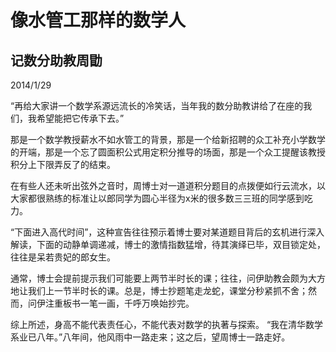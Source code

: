 # 像水管工那样的数学人 
## 记数分助教周勖
2014/1/29

“再给大家讲一个数学系源远流长的冷笑话，当年我的数分助教讲给了在座的我们，我希望能把它传承下去。”

那是一个数学教授薪水不如水管工的背景，那是一个给新招聘的众工补充小学数学的开端，那是一个忘了圆面积公式用定积分推导的场面，那是一个众工提醒该教授积分上下限弄反了的结束。

在有些人还未听出弦外之音时，周博士对一道道积分题目的点拨便如行云流水，以大家都很熟练的标准让以郎同学为圆心半径为x米的很多数三三班的同学感到吃力。

“下面进入高代时间”，这种宣告往往预示着博士要对某道题目背后的玄机进行深入解读，下面的动静单调递减，博士的激情指数猛增，待其演绎已毕，双目锁定处，往往是呆若贵妃的郎女生。

通常，博士会提前提示我们可能要上两节半时长的课；往往，问伊助教会颇为大方地让我们上一节半时长的课。总是，博士抄题笔走龙蛇，课堂分秒紧抓不舍；然而，问伊注重板书一笔一画，千呼万唤始抄完。

综上所述，身高不能代表责任心，不能代表对数学的执著与探索。
“我在清华数学系业已八年。”八年间，他风雨中一路走来；这之后，望周博士一路走好。
